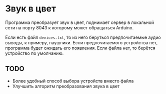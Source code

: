 # Звук в цвет

Программа преобразует звук в цвет, поднимает сервер в локальной сети на порту 8043 к которому может обращаться Arduino.

Если есть файл `devices.txt`, то из него беруться предпочитаемые аудио выводы, к примеру, наушники. Если предпочитаемого устройства нет, программа будет ожидать его появления. Если файла нет, то берётся устройство по умолчанию.

## TODO

- Более удобный способ выбора устройств вместо файла
- Улучшить алгоритм преобразования звука в цвет
